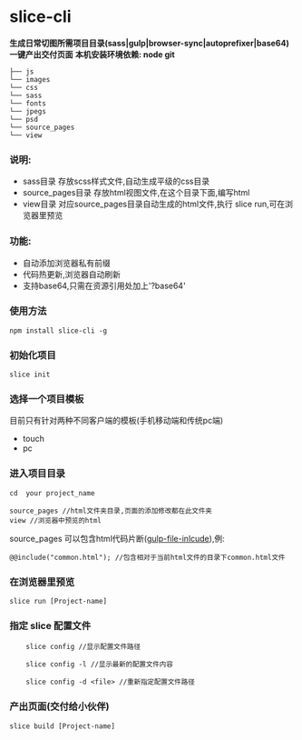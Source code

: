 # slice-cli

**生成日常切图所需项目目录(sass|gulp|browser-sync|autoprefixer|base64) 一键产出交付页面**
**本机安装环境依赖: node git**

```
├── js
└── images
└── css
└── sass
└── fonts
└── jpegs
└── psd
└── source_pages
└── view 
```
### 说明:
* sass目录 存放scss样式文件,自动生成平级的css目录
* source_pages目录 存放html视图文件,在这个目录下面,编写html
* view目录 对应source_pages目录自动生成的html文件,执行 slice run,可在浏览器里预览

### 功能:
* 自动添加浏览器私有前缀
* 代码热更新,浏览器自动刷新
* 支持base64,只需在资源引用处加上'?base64'

### 使用方法
```
npm install slice-cli -g
```


### 初始化项目
```
slice init
```

### 选择一个项目模板
目前只有针对两种不同客户端的模板(手机移动端和传统pc端)
* touch
* pc
    
### 进入项目目录    
```
cd  your project_name
```


```
source_pages //html文件夹目录,页面的添加修改都在此文件夹
view //浏览器中预览的html
```

source_pages 可以包含html代码片断([gulp-file-inlcude](https://github.com/coderhaoxin/gulp-file-include)),例:

```
@@include("common.html"); //包含相对于当前html文件的目录下common.html文件
```   


### 在浏览器里预览
```
slice run [Project-name]
```


### 指定 slice 配置文件
```
    slice config //显示配置文件路径
    
    slice config -l //显示最新的配置文件内容
    
    slice config -d <file> //重新指定配置文件路径
```
### 产出页面(交付给小伙伴)
```
slice build [Project-name]
```

